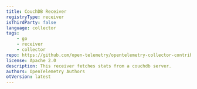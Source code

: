 ```yaml
---
title: CouchDB Receiver
registryType: receiver
isThirdParty: false
language: collector
tags:
    - go
    - receiver
    - collector
repo: https://github.com/open-telemetry/opentelemetry-collector-contrib/tree/main/receiver/couchdbreceiver
license: Apache 2.0
description: This receiver fetches stats from a couchdb server.
authors: OpenTelemetry Authors
otVersion: latest
---
```

